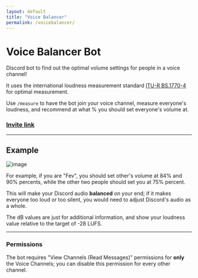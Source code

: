 ```yaml
---
layout: default
title: "Voice Balancer"
permalink: /voicebalancer/
---
```


# Voice Balancer Bot

Discord bot to find out the optimal volume settings for people in a voice channel!

It uses the international loudness measurement standard [ITU-R BS.1770-4](https://www.itu.int/dms_pubrec/itu-r/rec/bs/R-REC-BS.1770-4-201510-I!!PDF-E.pdf) for optimal measurement.

Use `/measure` to have the bot join your voice channel, measure everyone's loudness, and recommend at what % you should set everyone's volume at.

### [Invite link](https://discord.com/api/oauth2/authorize?client_id=949624987629813780&permissions=1049600&scope=bot%20applications.commands)

---

## Example

![image](https://user-images.githubusercontent.com/76059582/184538958-a4a4b86c-2acc-48c8-b936-67a0199d76f4.png)

For example, if you are "Fev", you should set other's volume at 84% and 90% percents, while the other two people should set you at 75% percent.

This will make your Discord audio __balanced__ on your end; if it makes everyone too loud or too silent, you would need to adjust Discord's audio as a whole.

The dB values are just for additional information, and show your loudness value relative to the target of -28 LUFS.

---

### Permissions
The bot requires "View Channels (Read Messages)" permissions for **only** the Voice Channels; you can disable this permission for every other channel.
